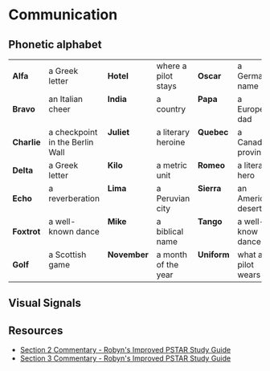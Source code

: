 # Communication

## Phonetic alphabet
<table>
<tbody>
<tr>
  <td><strong>Alfa</strong></td>
  <td>a Greek letter<br></td>
  <td><strong>Hotel</strong></td>
  <td>where a pilot stays<br></td>
  <td><strong>Oscar</strong><br></td>
  <td>a German name<br></td>
  <td><strong>Victor</strong><br></td>
  <td>a Slavic name<br></td>
</tr>
<tr>
  <td><strong>Bravo</strong></td>
  <td valign="top">an Italian cheer<br>
  </td>
  <td valign="top"><strong>India</strong></td>
  <td valign="top">a country<br>
  </td>
  <td valign="top"><strong>Papa</strong><br>
  </td>
  <td valign="top">a European dad<br>
  </td>
  <td valign="top"><strong>Whiskey</strong><br>
  </td>
  <td valign="top">a worldwide drink<br>
  </td>
</tr>
<tr>
  <td><strong>Charlie</strong></td>
  <td valign="top">a checkpoint in the Berlin Wall<br>
  </td>
  <td valign="top"><strong>Juliet</strong><br>
  </td>
  <td valign="top">a literary heroine<br>
  </td>
  <td valign="top"><strong>Quebec</strong><br>
  </td>
  <td valign="top">a Canadian province<br>
  </td>
  <td valign="top"><strong>X-ray</strong><br>
  </td>
  <td valign="top">cosmic rays<br>
  </td>
</tr>
<tr>
  <td><strong>Delta</strong></td>
  <td valign="top">a Greek letter<br>
  </td>
  <td valign="top"><strong>Kilo</strong><br>
  </td>
  <td valign="top">a metric unit<br>
  </td>
  <td valign="top"><strong>Romeo</strong><br>
  </td>
  <td valign="top">a literary hero<br>
  </td>
  <td valign="top"><strong>Yankee</strong><br>
  </td>
  <td valign="top">an American<br>
  </td>
</tr>
<tr>
  <td><strong>Echo</strong></td>
  <td valign="top">a reverberation<br>
  </td>
  <td valign="top"><strong>Lima</strong><br>
  </td>
  <td valign="top">a Peruvian city<br>
  </td>
  <td valign="top"><strong>Sierra</strong><br>
  </td>
  <td valign="top">an American desert<br>
  </td>
  <td valign="top"><strong>Zulu</strong><br>
  </td>
  <td valign="top">an African people<br>
  </td>
</tr>
<tr>
  <td><strong>Foxtrot</strong></td>
  <td valign="top">a well-known dance<br>
  </td>
  <td valign="top"><strong>Mike</strong><br>
  </td>
  <td valign="top">a biblical name<br>
  </td>
  <td valign="top"><strong>Tango</strong><br>
  </td>
  <td valign="top">a well-know dance<br>
  </td>
  <td valign="top"><br>
  </td>
  <td valign="top"><br>
  </td>
</tr>
<tr>
  <td><strong>Golf</strong></td>
  <td valign="top">a Scottish game<br>
  </td>
  <td valign="top"><strong>November</strong><br>
  </td>
  <td valign="top">a month of the year<br>
  </td>
  <td valign="top"><strong>Uniform</strong><br>
  </td>
  <td valign="top">what a pilot wears<br>
  </td>
  <td valign="top"><br>
  </td>
  <td valign="top"><br>
  </td>
</tr>
</tbody>
</table>

## Visual Signals

## Resources
- [Section 2 Commentary - Robyn's Improved PSTAR Study Guide](https://www.flyingstart.ca/FlightTraining/PSTAR/2As.htm)
- [Section 3 Commentary - Robyn's Improved PSTAR Study Guide](view-source:https://www.flyingstart.ca/FlightTraining/PSTAR/3As.htm)
